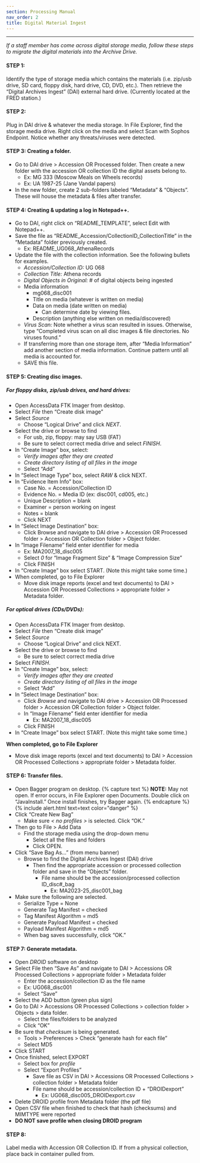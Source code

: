 ```yaml
---
section: Processing Manual
nav_order: 2
title: Digital Material Ingest
---
```

---
*If a staff member has come across digital storage media, follow these steps to migrate the digital materials into the Archive Drive.*

#### STEP 1: 
Identify the type of storage media which contains the materials (i.e. zip/usb drive, SD card, floppy disk, hard drive, CD, DVD, etc.). Then retrieve the “Digital Archives Ingest” (DAI) external hard drive. (Currently located at the FRED station.) 

#### STEP 2:
Plug in DAI drive & whatever the media storage. In File Explorer, find the storage media drive. Right click on the media and select Scan with Sophos Endpoint. Notice whether any threats/viruses were detected. 

#### STEP 3: Creating a folder. 
- Go to DAI drive > Accession OR Processed folder. Then create a new folder with the accession OR collection ID the digital assets belong to. 
    - Ex: MG 333 (Moscow Meals on Wheels records) 
    - Ex: UA 1987-25 (Jane Vandal papers) 
- In the new folder, create 2 sub-folders labeled “Metadata” & “Objects”. These will house the metadata & files after transfer.

#### STEP 4: Creating & updating a log in Notepad++. 
- Go to DAI, right click on “README_TEMPLATE”, select Edit with Notepad++. 
- Save the file as “README_Accession/CollectionID_CollectionTitle” in the “Metadata” folder previously created. 
    - Ex: README_UG068_AthenaRecords 
- Update the file with the collection information. See the following bullets for examples. 
    - *Accession/Collection ID:* UG 068 
    - *Collection Title:* Athena records 
    - *Digital Objects in Original:* # of digital objects being ingested 
    - Media information 
        - mg068_disc001 
        - Title on media (whatever is written on media) 
        - Data on media (date written on media)
            - Can determine date by viewing files. 
        - Description (anything else written on media/discovered) 
    - *Virus Scan:* Note whether a virus scan resulted in issues. Otherwise, type “Completed virus scan on all disc images & file directories. No viruses found.” 
    - If transferring more than one storage item, after “Media Information” add another section of media information. Continue pattern until all media is accounted for. 
    - SAVE this file.

#### STEP 5: Creating disc images. 
##### For floppy disks, zip/usb drives, and hard drives: 
- Open AccessData FTK Imager from desktop.  
- Select *File* then “Create disk image” 
- Select *Source*
    - Choose “Logical Drive” and click *NEXT*. 
- Select the drive or browse to find 
    - For usb, zip, floppy: may say USB (FAT) 
    - Be sure to select correct media drive and select *FINISH*. 
- In “Create Image” box, select: 
    - *Verify images after they are created* 
    - *Create directory listing of all files in the image*
    - Select “Add” 
- In “Select Image Type” box, select *RAW* & click NEXT. 
- In “Evidence Item Info” box: 
    - Case No. = Accession/Collection ID 
    - Evidence No. = Media ID (ex: disc001, cd005, etc.) 
    - Unique Description = blank 
    - Examiner = person working on ingest 
    - Notes = blank 
    - Click NEXT 
- In “Select Image Destination” box: 
    - Click Browse and navigate to DAI drive > Accession OR Processed folder > Accession OR Collection folder > Object folder. 
- In “Image Filename” field enter identifier for media 
    - Ex: MA2007_18_disc005 
    - Select *0* for “Image Fragment Size” & “Image Compression Size” 
    - Click FINISH 
- In “Create Image” box select START. (Note this might take some time.) 
- When completed, go to File Explorer 
    - Move disk image reports (excel and text documents) to DAI > Accession OR Processed Collections > appropriate folder > Metadata folder. 

##### For optical drives (CDs/DVDs): 
- Open AccessData FTK Imager from desktop.  
- Select *File* then “Create disk image” 
- Select *Source*
    - Choose “Logical Drive” and click NEXT. 
- Select the drive or browse to find 
    - Be sure to select correct media drive 
- Select *FINISH*. 
- In “Create Image” box, select: 
    - *Verify images after they are created*
    - *Create directory listing of all files in the image*
    - Select “Add” 
- In “Select Image Destination” box: 
    - Click *Browse* and navigate to DAI drive > Accession OR Processed folder > Accession OR Collection folder > Object folder. 
    - In “Image Filename” field enter identifier for media
        - Ex: MA2007_18_disc005     
    - Click FINISH 
- In “Create Image” box select START. (Note this might take some time.) 

**When completed, go to File Explorer**
- Move disk image reports (excel and text documents) to DAI > Accession OR Processed Collections > appropriate folder > Metadata folder.

#### STEP 6: Transfer files. 
- Open Bagger program on desktop.
{% capture text %}
**NOTE:** May not open. If error occurs, in File Explorer open Documents. Double click on “JavaInstall.” Once install finishes, try Bagger again.
{% endcapture %}
{% include alert.html text=text color="danger" %}
- Click “Create New Bag” 
    - Make sure *< no profiles >* is selected. Click “OK.” 
- Then go to File > Add Data 
    - Find the storage media using the drop-down menu 
        - Select all the files and folders 
        - Click OPEN. 
- Click “Save Bag As...” (from menu banner)
    - Browse to find the Digital Archives Ingest (DAI) drive 
        - Then find the appropriate accession or processed collection folder and save in the “Objects” folder. 
            - File name should be the accession/processed collection ID_disc#_bag 
                - Ex: MA2023-25_disc001_bag 
- Make sure the following are selected. 
    - Serialize Type = None
    - Generate Tag Manifest = checked 
    - Tag Manifest Algorithm = md5 
    - Generate Payload Manifest = checked 
    - Payload Manifest Algorithm = md5 
    - When bag saves successfully, click “OK.” 

#### STEP 7: Generate metadata. 
- Open *DROID* software on desktop
- Select File then “Save As” and navigate to DAI > Accessions OR Processed Collections > appropriate folder > Metadata folder 
    - Enter the accession/collection ID as the file name 
    - Ex: UG068_disc001 
    - Select “Save” 
- Select the ADD button (green plus sign) 
- Go to DAI > Accessions OR Processed Collections > collection folder > Objects > data folder. 
    - Select the files/folders to be analyzed 
    - Click “OK” 
- Be sure that *checksum* is being generated. 
    - Tools > Preferences > Check “generate hash for each file” 
    - Select MD5 
- Click START 
- Once finished, select EXPORT 
    - Select box for *profile*
    - Select “Export Profiles” 
        - Save file as CSV in DAI > Accessions OR Processed Collections > collection folder > Metadata folder 
        - File name should be accession/collection ID + “DROIDexport”
            - Ex: UG068_disc005_DROIDexport.csv 
- Delete DROID profile from Metadata folder (the pdf file) 
- Open CSV file when finished to check that hash (checksums) and MIMTYPE were reported 
- **DO NOT save profile when closing DROID program**

#### STEP 8:
Label media with Accession OR Collection ID. If from a physical collection, place back in container pulled from.  